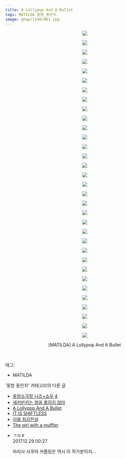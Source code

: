 ```yaml
---
title: A Lollypop And A Bullet
tags: MATILDA 동방_동인지
image: ghap/1140/001.jpg
---
```

<div class="article">
<p style="text-align: center; clear: none; float: none;"><img src="{{ site.nasurl }}/ghap/1140/001.jpg"/></p>
<p style="text-align: center; clear: none; float: none;"><img src="{{ site.nasurl }}/ghap/1140/002.jpg"/></p>
<p style="text-align: center; clear: none; float: none;"><img src="{{ site.nasurl }}/ghap/1140/003.jpg"/></p>
<p style="text-align: center; clear: none; float: none;"><img src="{{ site.nasurl }}/ghap/1140/004.jpg"/></p>
<p style="text-align: center; clear: none; float: none;"><img src="{{ site.nasurl }}/ghap/1140/005.jpg"/></p>
<p style="text-align: center; clear: none; float: none;"><img src="{{ site.nasurl }}/ghap/1140/006.jpg"/></p>
<p style="text-align: center; clear: none; float: none;"><img src="{{ site.nasurl }}/ghap/1140/007.jpg"/></p>
<p style="text-align: center; clear: none; float: none;"><img src="{{ site.nasurl }}/ghap/1140/008.jpg"/></p>
<p style="text-align: center; clear: none; float: none;"><img src="{{ site.nasurl }}/ghap/1140/009.jpg"/></p>
<p style="text-align: center; clear: none; float: none;"><img src="{{ site.nasurl }}/ghap/1140/010.jpg"/></p>
<p style="text-align: center; clear: none; float: none;"><img src="{{ site.nasurl }}/ghap/1140/011.jpg"/></p>
<p style="text-align: center; clear: none; float: none;"><img src="{{ site.nasurl }}/ghap/1140/012.jpg"/></p>
<p style="text-align: center; clear: none; float: none;"><img src="{{ site.nasurl }}/ghap/1140/013.jpg"/></p>
<p style="text-align: center; clear: none; float: none;"><img src="{{ site.nasurl }}/ghap/1140/014.jpg"/></p>
<p style="text-align: center; clear: none; float: none;"><img src="{{ site.nasurl }}/ghap/1140/015.jpg"/></p>
<p style="text-align: center; clear: none; float: none;"><img src="{{ site.nasurl }}/ghap/1140/016.jpg"/></p>
<p style="text-align: center; clear: none; float: none;"><img src="{{ site.nasurl }}/ghap/1140/017.jpg"/></p>
<p style="text-align: center; clear: none; float: none;"><img src="{{ site.nasurl }}/ghap/1140/018.jpg"/></p>
<p style="text-align: center; clear: none; float: none;"><img src="{{ site.nasurl }}/ghap/1140/019.jpg"/></p>
<p style="text-align: center; clear: none; float: none;"><img src="{{ site.nasurl }}/ghap/1140/020.jpg"/></p>
<p style="text-align: center; clear: none; float: none;"><img src="{{ site.nasurl }}/ghap/1140/021.jpg"/></p>
<p style="text-align: center; clear: none; float: none;"><img src="{{ site.nasurl }}/ghap/1140/022.jpg"/></p>
<p style="text-align: center; clear: none; float: none;"><img src="{{ site.nasurl }}/ghap/1140/023.jpg"/></p>
<p style="text-align: center; clear: none; float: none;"><img src="{{ site.nasurl }}/ghap/1140/024.jpg"/></p>
<p style="text-align: center; clear: none; float: none;"><img src="{{ site.nasurl }}/ghap/1140/025.jpg"/></p>
<p style="text-align: center; clear: none; float: none;"><img src="{{ site.nasurl }}/ghap/1140/026.jpg"/></p>
<p style="text-align: center; clear: none; float: none;"><img src="{{ site.nasurl }}/ghap/1140/027.jpg"/></p>
<p style="text-align: center; clear: none; float: none;"><img src="{{ site.nasurl }}/ghap/1140/028.jpg"/></p>
<p style="text-align: center; clear: none; float: none;"><img src="{{ site.nasurl }}/ghap/1140/029.jpg"/></p>
<p style="text-align: center; clear: none; float: none;"><img src="{{ site.nasurl }}/ghap/1140/030.jpg"/></p>
<p style="text-align: center; clear: none; float: none;"><img src="{{ site.nasurl }}/ghap/1140/031.jpg"/></p>
<p style="text-align: center; clear: none; float: none;"><img src="{{ site.nasurl }}/ghap/1140/032.jpg"/></p>
<p style="text-align: center; clear: none; float: none;"><img src="{{ site.nasurl }}/ghap/1140/033.jpg"/></p>
<p style="text-align: center; clear: none; float: none;">[MATILDA] A Lollypop And A Bullet</p>
<p><br/></p>
</div><div class="tagTrail">
<p>태그: </p>
<ul>
<li>MATILDA</li>
</ul>
</div><div class="another">
<p>'동방 동인지' 카테고리의 다른 글</p>
<ul>
<li><a href="/2016-07-27-ghap_1142">동방소극장 나즈+쇼우 4</a></li>
<li><a href="/2016-07-27-ghap_1141">세키반키는 얼굴 붉히지 않아</a></li>
<li><a href="/2016-07-27-ghap_1140">A Lollypop And A Bullet</a></li>
<li><a href="/2016-07-27-ghap_1139">IT IS SHIFTLESS</a></li>
<li><a href="/2016-07-27-ghap_1138">이몸 최강전설</a></li>
<li><a href="/2016-07-27-ghap_1137">The girl with a muffler</a></li>
</ul>
</div><div class="cb_module cb_fluid">
<div class="cb_wrt cb_profile">
<div class="comment">
<ul>
<li class="cb_thumb_off" id="comment15162006">
<div class="cb_comment_area">
<div class="cb_info_area">
<div class="cb_section">
<span class="cb_nick_name">ㄱㅁㅎ</span>
</div>
<div class="cb_section">
<span class="cb_date">2017.12.29 00:27 </span>
</div>
</div>
<div class="cb_dsc_comment">
<p class="cb_dsc">
											마리사 사쿠야 커플링은 역시 이 작가분이지...
										</p>
</div>
</div></li>
</ul>
</div>
</div><!-- commentList close -->
</div>